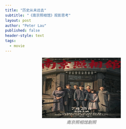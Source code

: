 ```yaml
---
title: "历史从未远去"
subtitle: "《南京照相馆》观影思考"
layout: post
author: "Peter Lau"
published: false
header-style: text
tags:
  - movie 
---
```




<figure style="text-align: center">
    <img class="Steve Jobs and Steve Wozniak" src="/img/movie/Dead_to_Rights.jpg" width="260" height="200">
    <figcaption style="font-style: italic; color: #666;">南京照相馆剧照</figcaption>
</figure>
